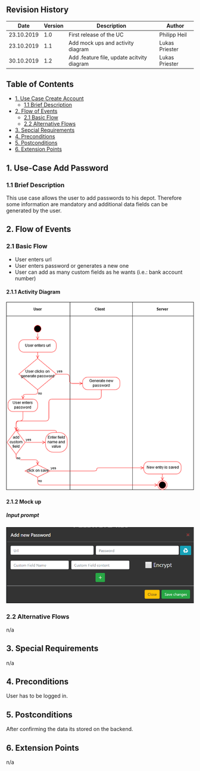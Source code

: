 ## Revision History
Date | Version | Description | Author
--- | --- | --- | ---
23.10.2019 | 1.0 | First release of the UC | Philipp Heil
23.10.2019 | 1.1 | Add mock ups and activity diagram | Lukas Priester
30.10.2019 | 1.2 | Add .feature file, update acitvity diagram | Lukas Priester

## Table of Contents
- [1. Use Case Create Account](#1-use-case-create-account)
  - [1.1 Brief Description](#11-brief-description)
- [2. Flow of Events](#2-flow-of-events)
  - [2.1 Basic Flow](#21-basic-flow)
  - [2.2 Alternative Flows](#22-alternative-flows)
- [3. Sepcial Requirements](#3-special-requirements)
- [4. Preconditions](#4-preconditions)
- [5. Postconditions](#5-postconditions)
- [6. Extension Points](#6-extension-points)

## 1. Use-Case Add Password
### 1.1 Brief Description
This use case allows the user to add passwords to his depot. Therefore some information are 
mandatory and additional data fields can be generated by the user.

## 2. Flow of Events
### 2.1 Basic Flow
- User enters url
- User enters password or generates a new one
- User can add as many custom fields as he wants (i.e.: bank account number)
#### 2.1.1 Activity Diagram
![UC_AddPassword](images/UC/UC_AddPassword.png)
#### 2.1.2 Mock up
##### Input prompt
![Mockup_InputPrompt](images/mockups/Mockup_InputPrompt.PNG)
### 2.2 Alternative Flows
n/a

## 3. Special Requirements
n/a

## 4. Preconditions
User has to be logged in.

## 5. Postconditions
After confirming the data its stored on the backend.

## 6. Extension Points
n/a
